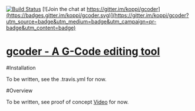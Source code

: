 [![Build Status](https://travis-ci.org/koppi/gcoder.png?branch=master)](https://travis-ci.org/koppi/gcoder) [![Join the chat at https://gitter.im/koppi/gcoder](https://badges.gitter.im/koppi/gcoder.svg)](https://gitter.im/koppi/gcoder?utm_source=badge&utm_medium=badge&utm_campaign=pr-badge&utm_content=badge)

[gcoder - A G-Code editing tool](http://github.com/koppi/gcoder)
===================================

#Installation

To be written, see the .travis.yml for now.

#Overview

To be written, see proof of concept [Video](https://www.youtube.com/watch?v=9D3hMXP5-QM) for now.
